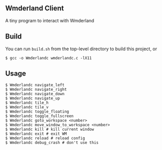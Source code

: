 Wmderland Client
---

A tiny program to interact with Wmderland

Build
---
You can run `build.sh` from the top-level directory to build this project, or

```
$ gcc -o Wmderlandc wmderlandc.c -lX11
```

Usage
---
```
$ Wmderlandc navigate_left
$ Wmderlandc navigate_right
$ Wmderlandc navigate_down
$ Wmderlandc navigate_up
$ Wmderlandc tile_h
$ Wmderlandc tile_v
$ Wmderlandc toggle_floating
$ Wmderlandc toggle_fullscreen
$ Wmderlandc goto_workspace <number>
$ Wmderlandc move_window_to_workspace <number>
$ Wmderlandc kill # kill current window
$ Wmderlandc exit # exit WM
$ Wmderlandc reload # reload config
$ Wmderlandc debug_crash # don't use this
```
